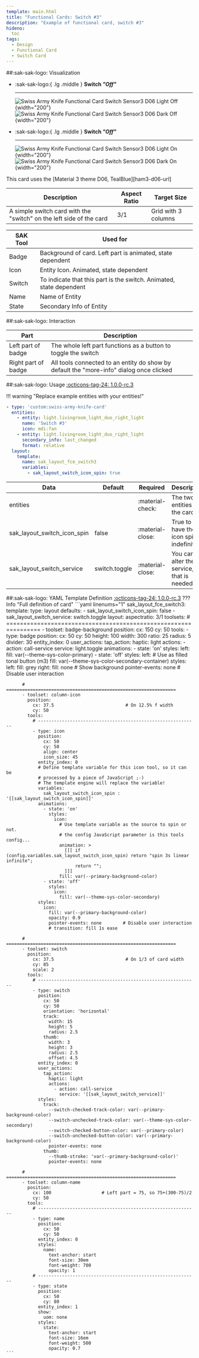 ```yaml
---
template: main.html
title: "Functional Cards: Switch #3"
description: "Example of functional card, switch #3"
hideno:
  toc
tags:
  - Design
  - Functional Card
  - Switch Card
---
```

<!-- GT/GL -->
##:sak-sak-logo: Visualization
<div class="grid cards" markdown>

-   :sak-sak-logo:{ .lg .middle } __Switch *"Off"*__

    ---
    ![Swiss Army Knife Functional Card Switch Sensor3 D06 Light Off](../../assets/screenshots/sak-functional-card-12-switch3-theme-d06-light-off.png#only-light){width="200"}
    ![Swiss Army Knife Functional Card Switch Sensor3 D06 Dark Off](../../assets/screenshots/sak-functional-card-12-switch3-theme-d06-dark-off.png#only-dark){width="200"}

-   :sak-sak-logo:{ .lg .middle } __Switch *"Off"*__

    ---
    ![Swiss Army Knife Functional Card Switch Sensor3 D06 Light On](../../assets/screenshots/sak-functional-card-12-switch3-theme-d06-light-on.png#only-light){width="200"}
    ![Swiss Army Knife Functional Card Switch Sensor3 D06 Dark On](../../assets/screenshots/sak-functional-card-12-switch3-theme-d06-dark-on.png#only-dark){width="200"}
</div>
This card uses the [Material 3 theme D06, TealBlue][ham3-d06-url]

| Description| Aspect Ratio| Target Size |
|-|-|-|
| A simple switch card with the "switch" on the left side of the card | 3/1 | Grid with 3 columns |

| SAK Tool| Used for |
|-|-|
| Badge | Background of card. Left part is animated, state dependent|
| Icon | Entity Icon. Animated, state dependent|
| Switch | To indicate that this part is the switch. Animated, state dependent|
| Name | Name of Entity|
| State | Secondary Info of Entity|

##:sak-sak-logo: Interaction

| Part | Description|
|-|-|
| Left part of badge | The whole left part functions as a button to toggle the switch |
| Right part of badge | All tools connected to an entity do show by default the "more-info" dialog once clicked |

##:sak-sak-logo: Usage
[:octicons-tag-24: 1.0.0-rc.3][github-releases]

!!! warning "Replace example entities with your entities!"

```yaml linenums="1"
- type: 'custom:swiss-army-knife-card'
  entities:
    - entity: light.livingroom_light_duo_right_light
      name: 'Switch #3'
      icon: mdi:fan
    - entity: light.livingroom_light_duo_right_light
      secondary_info: last_changed
      format: relative
  layout:
    template:
      name: sak_layout_fce_switch3
      variables:
        - sak_layout_switch_icon_spin: true
```

| Data | Default| Required | Description |
|-|-|-|-|
| entities |  | :material-check: | The two entities on the card |
| sak_layout_switch_icon_spin | false | :material-close: | True to have the icon spin indefinitely |
| sak_layout_switch_service | switch.toggle | :material-close: | You can alter the service, if that is needed... |

##:sak-sak-logo: YAML Template Definition
[:octicons-tag-24: 1.0.0-rc.3][github-releases]
??? Info "Full definition of card"
    ```yaml linenums="1"
    sak_layout_fce_switch3:
      template:
        type: layout
        defaults: 
          - sak_layout_switch_icon_spin: false
          - sak_layout_switch_service: switch.toggle
      layout:
        aspectratio: 3/1
        toolsets:
          # ================================================================
          - toolset: badge-background
            position:
              cx: 150
              cy: 50
            tools:
              - type: badge
                position:
                  cx: 50
                  cy: 50
                  height: 100
                  width: 300
                  ratio: 25
                  radius: 5
                  divider: 30
                entity_index: 0
                user_actions:
                  tap_action:
                    haptic: light
                    actions:
                      - action: call-service
                        service: light.toggle
                animations:
                  - state: 'on'
                    styles:
                      left:
                        fill: var(--theme-sys-color-primary)
                  - state: 'off'
                    styles:
                      left:                     # Use as filled tonal button (m3)
                        fill: var(--theme-sys-color-secondary-container)
                styles:
                  left:
                    fill: grey
                  right:
                    fill: none                  # Show background
                    pointer-events: none        # Disable user interaction

          # ================================================================
          - toolset: column-icon
            position:
              cx: 37.5                           # On 12.5% f width
              cy: 50
            tools:
              # ------------------------------------------------------------
              - type: icon
                position:
                  cx: 50
                  cy: 50
                  align: center
                  icon_size: 45
                entity_index: 0
                # Define template variable for this icon tool, so it can be
                # processed by a piece of JavaScript ;-)
                # The template engine will replace the variable!
                variables:
                  sak_layout_switch_icon_spin : '[[sak_layout_switch_icon_spin]]'
                animations:
                  - state: 'on'
                    styles:
                      icon:
                        # Use template variable as the source to spin or not.
                        # the config JavaScript parameter is this tools config...
                        animation: >
                          [[[ if (config.variables.sak_layout_switch_icon_spin) return "spin 3s linear infinite";
                              return "";
                          ]]]
                        fill: var(--primary-background-color)
                  - state: 'off'
                    styles:
                      icon:
                        fill: var(--theme-sys-color-secondary)
                styles:
                  icon:
                    fill: var(--primary-background-color)
                    opacity: 0.9
                    pointer-events: none        # Disable user interaction
                    # transition: fill 1s ease

          # ================================================================
          - toolset: switch
            position:
              cx: 37.5                           # On 1/3 of card width
              cy: 85
              scale: 2
            tools:
              # ------------------------------------------------------------
              - type: switch
                position:
                  cx: 50
                  cy: 50
                  orientation: 'horizontal'
                  track:
                    width: 15
                    height: 5
                    radius: 2.5
                  thumb:
                    width: 3
                    height: 3
                    radius: 2.5
                    offset: 4.5
                entity_index: 0
                user_actions:
                  tap_action:
                    haptic: light
                    actions:
                      - action: call-service
                        service: '[[sak_layout_switch_service]]'
                styles:
                  track:
                    --switch-checked-track-color: var(--primary-background-color)
                    --switch-unchecked-track-color: var(--theme-sys-color-secondary)
                    --switch-checked-button-color: var(--primary-color)
                    --switch-unchecked-button-color: var(--primary-background-color)
                    pointer-events: none
                  thumb:
                    --thumb-stroke: 'var(--primary-background-color)'
                    pointer-events: none

          # ================================================================
          - toolset: column-name
            position:
              cx: 100                   # Left part = 75, so 75+(300-75)/2
              cy: 50
            tools:
              # ------------------------------------------------------------
              - type: name
                position:
                  cx: 50
                  cy: 50
                entity_index: 0
                styles:
                  name:
                    text-anchor: start
                    font-size: 30em
                    font-weight: 700
                    opacity: 1
              # ------------------------------------------------------------
              - type: state
                position:
                  cx: 50
                  cy: 80
                entity_index: 1
                show:
                  uom: none
                styles:
                  state:
                    text-anchor: start
                    font-size: 16em
                    font-weight: 500
                    opacity: 0.7
    ```

<!-- Image references -->

<!--- Internal References... --->
[Swiss Army Knife Tutorial 02]: ../tutorials/10-step-tutorial-02-intro.md

<!--- External References... --->
[ham3-d06-url]: https://material3-themes-manual.amoebelabs.com/examples/material3-example-theme-d06-tealblue/
[github-releases]: https://github.com/amoebelabs/swiss-army-knife-card/releases/
